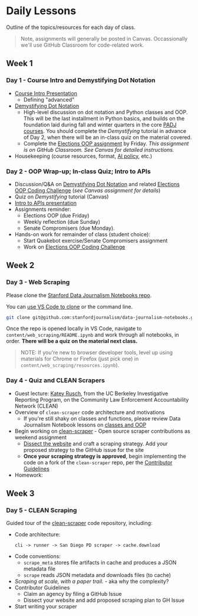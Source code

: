 # Daily Lessons

Outline of the topics/resources for each day of class.

> Note, assignments will generally be posted in Canvas. Occassionally we'll use GitHub Classroom for code-related work.

## Week 1

### Day 1 - Course Intro and Demystifying Dot Notation

- [Course Intro Presentation][]
  - Defining "advanced"
- [Demystifying Dot Notation][]
  - High-level discussion on dot notation and Python classes and OOP. This will be the last installment in Python basics, and builds on the foundation laid during fall and winter quarters in the core [PADJ courses][]. You should complete the *Demystifying* tutorial in advance of Day 2, when there will be an in-class quiz on the material covered.
  - Complete the [Elections OOP assignment][] by Friday. *This assignment is on GitHub Classroom. See Canvas for detailed instructions.*
- Housekeeping (course resources, format, [AI policy][], etc.)

[Course Intro Presentation]: https://slides.com/serdartumgoren/advanced-data-journalism-e2186d?token=zRKg5RFQ
[Demystifying Dot Notation]: https://stanfordjournalism.github.io/data-journalism-notebooks/lab?path=classes_and_oop%2FREADME.ipynb
[Elections OOP assignment]: https://github.com/stanfordjournalism/advanced-data-journalism-assignments
[PADJ courses]: https://github.com/stanfordjournalism/padj-code
[AI policy]: https://docs.google.com/document/d/1uo8TpunjQPHB7vV9x4Wl-DxIPwf52fND_6KSaC64DxI/edit?usp=sharing


### Day 2 - OOP Wrap-up; In-class Quiz; Intro to APIs

- Discussion/Q&A on [Demystifying Dot Notation][] and related [Elections OOP Coding Challenge][] (*see Canvas assignment for details*)
- Quiz on *Demystifying* tutorial (Canvas)
- [Intro to APIs presentation][]
- Assignments reminder:
  - Elections OOP (due Friday)
  - Weekly reflection (due Sunday)
  - Senate Compromisers (due Monday).
- Hands-on work for remainder of class (student choice):
  - Start Quakebot exercise/Senate Compromisers assignment
  - Work on [Elections OOP Coding Challenge][]

[Intro to APIs presentation]: https://tinyurl.com/apis-and-the-news
[Elections OOP Coding Challenge]: https://stanfordjournalism.github.io/data-journalism-notebooks/lab/index.html?path=classes_and_oop%2Felections_oop_code_challenge.ipynb


## Week 2

### Day 3 - Web Scraping

Please clone the [Stanford Data Journalism Notebooks repo](https://github.com/stanfordjournalism/data-journalism-notebooks).


You can [use VS Code to clone](https://code.visualstudio.com/docs/sourcecontrol/intro-to-git#_open-a-git-repository) or the command line.

```bash
git clone git@github.com:stanfordjournalism/data-journalism-notebooks.git
```

Once the repo is opened locally in VS Code, navigate to `content/web_scraping/README.ipynb` and work through all notebooks, in order. **There will be a quiz on the material next class.**

> NOTE: If you're new to browser developer tools, level up using materials for Chrome or Firefox (just pick one) in `content/web_scraping/resources.ipynb`).

### Day 4 - Quiz and CLEAN Scrapers

- Guest lecture: [Katey Rusch](https://journalism.berkeley.edu/person/katey-rusch/), from the UC Berkeley Investigative Reporting Program, on the Community Law Enforcement Accountability Network (CLEAN)
- Overview of `clean-scraper` code architecture and motivations
  - If you're still shaky on classes and functions, please review Data Journalism Notebook lessons on [classes and OOP](https://stanfordjournalism.github.io/data-journalism-notebooks/lab/index.html?path=classes_and_oop%2FREADME.ipynb)
- Begin working on [clean-scraper](https://github.com/biglocalnews/clean-scraper) - Open source scraper contributions as weekend assignment
  - [Dissect the website][] and craft a scraping strategy. Add your proposed strategy to the GitHub issue for the site
  - **Once your scraping strategy is approved**, begin implementing the code on a fork of the `clean-scraper` repo, per the [Contributor Guidelines][]
- Homework:

## Week 3

### Day 5 - CLEAN Scraping

Guided tour of the [clean-scraper][] code repository, including:

- Code architecture:
  ```
  cli -> runner -> San Diego PD scraper -> cache.download
  ```
- Code conventions: 
  - `scrape_meta` stores file artifacts in cache and produces a JSON metadata file
  - `scrape` reads JSON metadata and downloads files (to cache)
- *Scraping at scale, with a paper trail.* - aka why the complexity?
- Contributor Guidelines
  - Claim an agency by filing a GitHub Issue
  - Dissect your website and add proposed scraping plan to GH Issue
- Start writing your scraper

[clean-scraper]: https://github.com/biglocalnews/clean-scraper
[Dissect the website]: https://stanfordjournalism.github.io/data-journalism-notebooks/lab/index.html?path=web_scraping%2Fdissecting_websites.ipynb
[Contributor Guidelines]: https://github.com/biglocalnews/clean-scraper/blob/main/docs/contributing.md